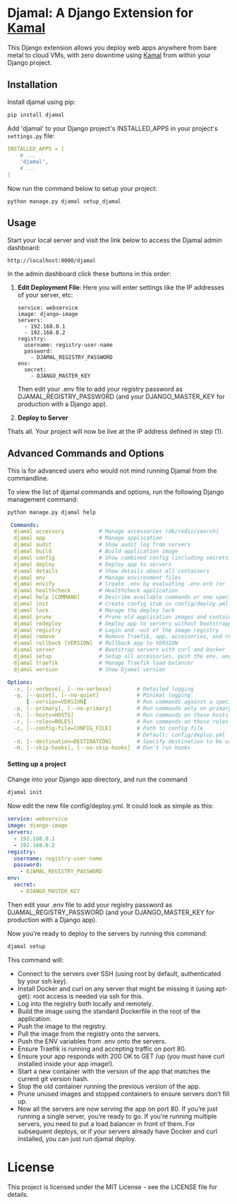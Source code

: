 # Djamal: A Django Extension for [Kamal](https://github.com/basecamp/kamal)

This Django extension allows you deploy web apps anywhere from bare metal to cloud VMs, with zero downtime using [Kamal](https://github.com/basecamp/kamal) from within your Django project.

## Installation

Install djamal using pip:

```bash
pip install djamal
```

Add 'djamal' to your Django project's INSTALLED_APPS in your project's `settings.py` file:

```yaml
INSTALLED_APPS = [
    # ...
    'djamal',
    # ...
]
```

Now run the command below to setup your project:

```
python manage.py djamal setup_djamal
```

## Usage

Start your local server and visit the link below to access the Djamal admin dashboard:

```
http://localhost:8000/djamal
```

In the admin dashboard click these buttons in this order:

1. **Edit Deployment File**: Here you will enter settings like the IP addresses of your server, etc:

   ```
   service: webservice
   image: django-image
   servers:
     - 192.168.0.1
     - 192.168.0.2
   registry:
     username: registry-user-name
     password:
       - DJAMAL_REGISTRY_PASSWORD
   env:
     secret:
       - DJANGO_MASTER_KEY

   ```

   Then edit your .env file to add your registry password as DJAMAL_REGISTRY_PASSWORD (and your DJANGO_MASTER_KEY for production with a Django app).
2. **Deploy to Server**

Thats all. Your project will now be live at the IP address defined in step (1).

## Advanced Commands and Options

 This is for advanced users who would not mind running Djamal from the commandline.

To view the list of djamal commands and options, run the following Django management command:

```bash
python manage.py djamal help
```

```yaml
 Commands:
  djamal accessory           # Manage accessories (db/redis/search)
  djamal app                 # Manage application
  djamal audit               # Show audit log from servers
  djamal build               # Build application image
  djamal config              # Show combined config (including secrets!)
  djamal deploy              # Deploy app to servers
  djamal details             # Show details about all containers
  djamal env                 # Manage environment files
  djamal envify              # Create .env by evaluating .env.erb (or .env.staging.erb -> .env.staging when using -d staging)
  djamal healthcheck         # Healthcheck application
  djamal help [COMMAND]      # Describe available commands or one specific command
  djamal init                # Create config stub in config/deploy.yml and env stub in .env
  djamal lock                # Manage the deploy lock
  djamal prune               # Prune old application images and containers
  djamal redeploy            # Deploy app to servers without bootstrapping servers, starting Traefik, pruning, and registry login
  djamal registry            # Login and -out of the image registry
  djamal remove              # Remove Traefik, app, accessories, and registry session from servers
  djamal rollback [VERSION]  # Rollback app to VERSION
  djamal server              # Bootstrap servers with curl and Docker
  djamal setup               # Setup all accessories, push the env, and deploy app to servers
  djamal traefik             # Manage Traefik load balancer
  djamal version             # Show Djamal version

Options:
  -v, [--verbose], [--no-verbose]        # Detailed logging
  -q, [--quiet], [--no-quiet]            # Minimal logging
      [--version=VERSION]                # Run commands against a specific app version
  -p, [--primary], [--no-primary]        # Run commands only on primary host instead of all
  -h, [--hosts=HOSTS]                    # Run commands on these hosts instead of all (separate by comma)
  -r, [--roles=ROLES]                    # Run commands on these roles instead of all (separate by comma)
  -c, [--config-file=CONFIG_FILE]        # Path to config file
                                         # Default: config/deploy.yml
  -d, [--destination=DESTINATION]        # Specify destination to be used for config file (staging -> deploy.staging.yml)
  -H, [--skip-hooks], [--no-skip-hooks]  # Don't run hooks
```

#### Setting up a project

Change into your Django app directory, and run the command

```bash
djamal init
```

Now edit the new file config/deploy.yml. It could look as simple as this:

```yaml
service: webservice
image: django-image
servers:
  - 192.168.0.1
  - 192.168.0.2
registry:
  username: registry-user-name
  password:
    - DJAMAL_REGISTRY_PASSWORD
env:
  secret:
    - DJANGO_MASTER_KEY
```

Then edit your .env file to add your registry password as DJAMAL_REGISTRY_PASSWORD (and your DJANGO_MASTER_KEY for production with a Django app).

Now you’re ready to deploy to the servers by running this command:

```bash
djamal setup
```

This command will:

- Connect to the servers over SSH (using root by default, authenticated by your ssh key).
- Install Docker and curl on any server that might be missing it (using apt-get): root access is needed via ssh for this.
- Log into the registry both locally and remotely.
- Build the image using the standard Dockerfile in the root of the application.
- Push the image to the registry.
- Pull the image from the registry onto the servers.
- Push the ENV variables from .env onto the servers.
- Ensure Traefik is running and accepting traffic on port 80.
- Ensure your app responds with 200 OK to GET /up (you must have curl installed inside your app image!).
- Start a new container with the version of the app that matches the current git version hash.
- Stop the old container running the previous version of the app.
- Prune unused images and stopped containers to ensure servers don’t fill up.
- Now all the servers are now serving the app on port 80. If you’re just running a single server, you’re ready to go. If you’re running multiple servers, you need to put a load balancer in front of them. For subsequent deploys, or if your servers already have Docker and curl installed, you can just run djamal deploy.

# License

This project is licensed under the MIT License - see the LICENSE file for details.
